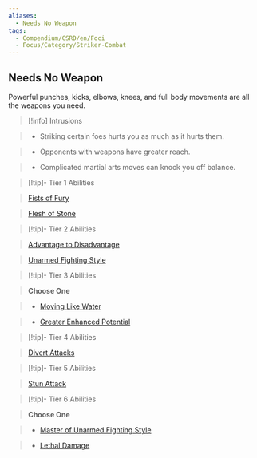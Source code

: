 ```yaml
---
aliases:
  - Needs No Weapon
tags:
  - Compendium/CSRD/en/Foci
  - Focus/Category/Striker-Combat
---
```


  
  
  
## Needs No Weapon  
  
Powerful punches, kicks, elbows, knees, and full body movements are all the weapons you need.  
  

  
>[!info] Intrusions  
  
>- Striking certain foes hurts you as much as it hurts them.  
  
>- Opponents with weapons have greater reach.  
  
>- Complicated martial arts moves can knock you off balance.  
  

  

  
>[!tip]- Tier 1 Abilities  
  
> [Fists of Fury](Fists-of-Fury.md)  
  
> [Flesh of Stone](Flesh-of-Stone.md)  
  

  

  
>[!tip]- Tier 2 Abilities  
  
> [Advantage to Disadvantage](Advantage-to-Disadvantage.md)  
  
> [Unarmed Fighting Style](Unarmed-Fighting-Style.md)  
  

  

  
>[!tip]- Tier 3 Abilities  
  
> **Choose One**  
  
>- [Moving Like Water](Moving-Like-Water.md)  
  
>- [Greater Enhanced Potential](Greater-Enhanced-Potential.md)  
  

  

  
>[!tip]- Tier 4 Abilities  
  
> [Divert Attacks](Divert-Attacks.md)  
  

  

  
>[!tip]- Tier 5 Abilities  
  
> [Stun Attack](Stun-Attack.md)  
  

  

  
>[!tip]- Tier 6 Abilities  
  
> **Choose One**  
  
>- [Master of Unarmed Fighting Style](Master-of-Unarmed-Fighting-Style.md)  
  
>- [Lethal Damage](Lethal-Damage.md)